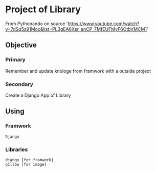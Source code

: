 # Project of Library 

From Pythonando on source 'https://www.youtube.com/watch?v=7dSq5z91Moc&list=PL3gEA6Xsr_enCP_7MfEUFMyF6OtbVMCM1'


## Objective
### Primary
Remember and update knologe from framwork with a outside project

### Secondary
Create a Django App of Library 


## Using
### Framwork
    Django

### Libraries
    django [for framwork]
    pillow [for image]

